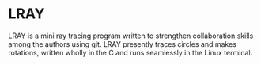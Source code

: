 # LRAY


LRAY is a mini ray tracing program written to strengthen collaboration skills among the authors using git.
LRAY presently traces circles and makes rotations, written wholly in the C and runs seamlessly in the Linux terminal.


